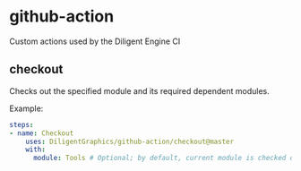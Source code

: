 # github-action

Custom actions used by the Diligent Engine CI

## checkout

Checks out the specified module and its required dependent modules.

Example:

```yml
steps:
- name: Checkout
    uses: DiligentGraphics/github-action/checkout@master
    with:
      module: Tools # Optional; by default, current module is checked out
```

